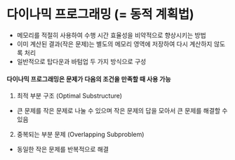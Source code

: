 # 다이나믹 프로그래밍 (= 동적 계획법)
- 메모리를 적절히 사용하여 수행 시간 효율성을 비약적으로 향상시키는 방법
- 이미 계산된 결과(작은 문제)는 별도의 메모리 영역에 저장하여 다시 계산하지 않도록 처리
- 일반적으로 탑다운과 바텀업 두 가지 방식으로 구성

#### 다이나믹 프로그래밍은 문제가 다음의 조건을 만족할 때 사용 가능
1. 최적 부분 구조 (Optimal Substructure)
- 큰 문제를 작은 문제로 나눌 수 있으며 작은 문제의 답을 모아서 큰 문제를 해결할 수 있음
2. 중복되는 부분 문제 (Overlapping Subproblem)
- 동일한 작은 문제를 반복적으로 해결
